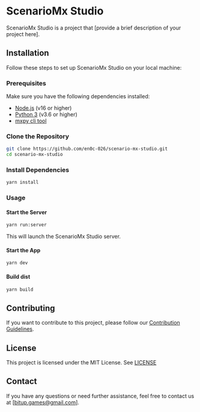# ScenarioMx Studio

ScenarioMx Studio is a project that [provide a brief description of your project here].

## Installation

Follow these steps to set up ScenarioMx Studio on your local machine:

### Prerequisites

Make sure you have the following dependencies installed:

- [Node.js](https://nodejs.org/) (v16 or higher)
- [Python 3](https://www.python.org/) (v3.6 or higher)
- [mxpy cli tool](https://docs.multiversx.com/sdk-and-tools/sdk-py/installing-mxpy)

### Clone the Repository

```bash
git clone https://github.com/en0c-026/scenario-mx-studio.git
cd scenario-mx-studio
```

### Install Dependencies

```bash
yarn install
```

### Usage

#### Start the Server
```bash
yarn run:server
```
This will launch the ScenarioMx Studio server.

#### Start the App
```bash
yarn dev
```
#### Build dist
```bash
yarn build
```

## Contributing
If you want to contribute to this project, please follow our [Contribution Guidelines](CONTRIBUTING.md).

## License
This project is licensed under the MIT License. See [LICENSE](LICENSE)

## Contact
If you have any questions or need further assistance, feel free to contact us at [bitup.games@gmail.com].